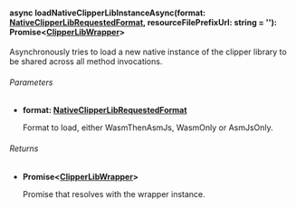 #### async loadNativeClipperLibInstanceAsync(format: [NativeClipperLibRequestedFormat](./NativeClipperLibRequestedFormat.md), resourceFilePrefixUrl: string = ''): Promise<[ClipperLibWrapper](../shared/ClipperLibWrapper.md)>

Asynchronously tries to load a new native instance of the clipper library to be shared across all method invocations.

###### Parameters
* **format: [NativeClipperLibRequestedFormat](./NativeClipperLibRequestedFormat.md)**

    Format to load, either WasmThenAsmJs, WasmOnly or AsmJsOnly.

###### Returns
* **Promise<[ClipperLibWrapper](../shared/ClipperLibWrapper.md)>**

    Promise that resolves with the wrapper instance.
